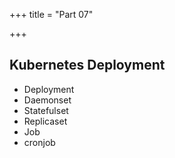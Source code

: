 +++
title = "Part 07"

+++

## Kubernetes Deployment 
- Deployment 
- Daemonset
- Statefulset
- Replicaset
- Job
- cronjob
  



